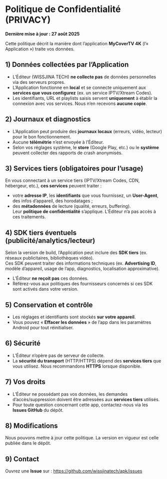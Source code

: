 # Politique de Confidentialité (PRIVACY)

**Dernière mise à jour : 27 août 2025**

Cette politique décrit la manière dont l’application **MyCoverTV 4K** (l’« Application ») traite vos données.

## 1) Données collectées par l’Application
- L’Éditeur (WISSJINA TECH) **ne collecte pas** de données personnelles via des serveurs propres.
- L’Application fonctionne en **local** et se connecte uniquement aux **services que vous configurez** (ex. un service IPTV/Xtream Codes).  
- Les identifiants, URL et playlists saisis servent **uniquement** à établir la connexion avec vos services. Nous n’en recevons **aucune copie**.

## 2) Journaux et diagnostics
- L’Application peut produire des **journaux locaux** (erreurs, vidéo, lecteur) pour le bon fonctionnement.
- Aucune **télémétrie** n’est envoyée à l’Éditeur.
- Selon vos réglages système, le **store** (Google Play, etc.) ou le **système** peuvent collecter des rapports de crash anonymisés.

## 3) Services tiers (obligatoires pour l’usage)
En vous connectant à un service tiers (IPTV/Xtream Codes, CDN, hébergeur, etc.), **ces services** peuvent traiter :
- votre **adresse IP**, les **identifiants** que vous fournissez, un **User-Agent**, des infos d’appareil, des horodatages ;
- des **métadonnées** de lecture (qualité, erreurs, buffering).  
Leur **politique de confidentialité** s’applique. L’Éditeur n’a pas accès à ces traitements.

## 4) SDK tiers éventuels (publicité/analytics/lecteur)
Selon la version de build, l’Application peut inclure des **SDK tiers** (ex. réseaux publicitaires, bibliothèques vidéo).  
Ces SDK peuvent traiter des informations techniques (ex. **Advertising ID**, modèle d’appareil, usage de l’app, diagnostics, localisation approximative).  
- L’Éditeur **ne reçoit pas** ces données.
- Référez-vous aux politiques des fournisseurs concernés si ces SDK sont activés dans votre version.

## 5) Conservation et contrôle
- Les réglages et identifiants sont stockés **sur votre appareil**.  
- Vous pouvez « **Effacer les données** » de l’app dans les paramètres Android pour tout réinitialiser.

## 6) Sécurité
- L’Éditeur n’opère pas de serveur de collecte.  
- La **sécurité du transport** (HTTP/HTTPS) dépend des **services tiers** que vous utilisez. Nous recommandons **HTTPS** lorsque disponible.

## 7) Vos droits
- L’Éditeur ne possédant pas vos données, les demandes d’accès/suppression doivent être adressées aux **services tiers** utilisés.
- Pour toute question concernant cette app, contactez-nous via les **Issues GitHub** du dépôt.

## 8) Modifications
Nous pouvons mettre à jour cette politique. La version en vigueur est celle publiée dans le dépôt.

## 9) Contact
Ouvrez une **Issue** sur : https://github.com/wissjinatech/apk/issues
